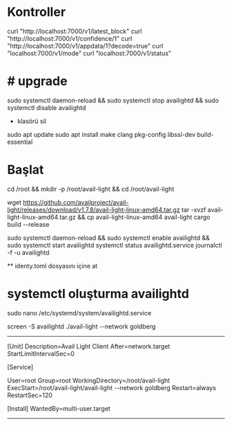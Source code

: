		
# Kontroller
curl "http://localhost:7000/v1/latest_block"
curl "http://localhost:7000/v1/confidence/1"
curl "http://localhost:7000/v1/appdata/1?decode=true"
curl "localhost:7000/v1/mode"
curl "localhost:7000/v1/status"

# # upgrade 
sudo systemctl daemon-reload && sudo systemctl stop availightd && sudo systemctl disable availightd
* klasörü sil

sudo apt update
sudo apt install make clang pkg-config libssl-dev build-essential

# Başlat
cd /root && mkdir -p /root/avail-light && cd /root/avail-light

wget https://github.com/availproject/avail-light/releases/download/v1.7.8/avail-light-linux-amd64.tar.gz
tar -xvzf avail-light-linux-amd64.tar.gz &&
cp avail-light-linux-amd64 avail-light
cargo build --release

sudo systemctl daemon-reload && sudo systemctl enable availightd && sudo systemctl start availightd
systemctl status availightd.service
journalctl -f -u availightd


** identy.toml  dosyasını içine at


# systemctl oluşturma availightd
sudo nano /etc/systemd/system/availightd.service

screen -S availightd
./avail-light --network goldberg


*************
[Unit]
Description=Avail Light Client
After=network.target
StartLimitIntervalSec=0

[Service]

User=root
Group=root
WorkingDirectory=/root/avail-light
ExecStart=/root/avail-light/avail-light --network goldberg
Restart=always
RestartSec=120

[Install]
WantedBy=multi-user.target

*******************

